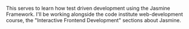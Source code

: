 This serves to learn how test driven development using the Jasmine Framework. I'll be working alongside the code institute web-development course, the "Interactive Frontend Development" sections about Jasmine.